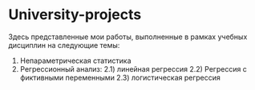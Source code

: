 # University-projects
Здесь представленные мои работы, выполненные в рамках учебных дисциплин на следующие темы:
1) Непараметрическая статистика
2) Регрессионный анализ:
2.1) линейная регрессия
2.2) Регрессия с фиктивными переменными
2.3) логистическая регрессия
